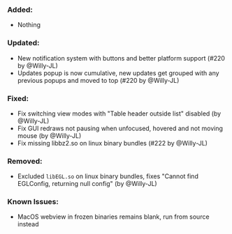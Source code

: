 ### Added:
- Nothing

### Updated:
- New notification system with buttons and better platform support (#220 by @Willy-JL)
- Updates popup is now cumulative, new updates get grouped with any previous popups and moved to top (#220 by @Willy-JL)

### Fixed:
- Fix switching view modes with "Table header outside list" disabled (by @Willy-JL)
- Fix GUI redraws not pausing when unfocused, hovered and not moving mouse (by @Willy-JL)
- Fix missing libbz2.so on linux binary bundles (#222 by @Willy-JL)

### Removed:
- Excluded `libEGL.so` on linux binary bundles, fixes "Cannot find EGLConfig, returning null config" (by @Willy-JL)

### Known Issues:
- MacOS webview in frozen binaries remains blank, run from source instead
